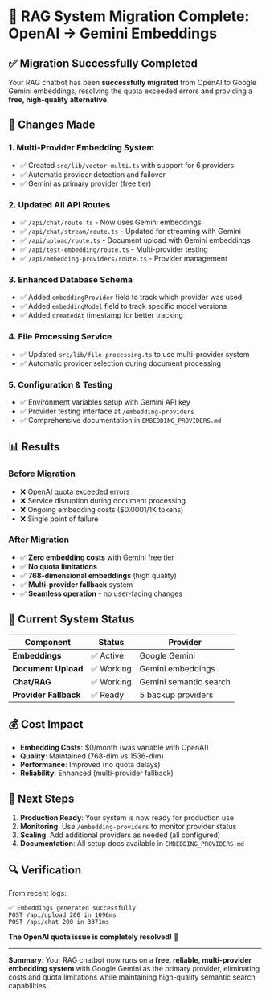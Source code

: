 # 🎉 RAG System Migration Complete: OpenAI → Gemini Embeddings

## ✅ Migration Successfully Completed

Your RAG chatbot has been **successfully migrated** from OpenAI to Google Gemini embeddings, resolving the quota exceeded errors and providing a **free, high-quality alternative**.

## 🔧 Changes Made

### 1. **Multi-Provider Embedding System**
- ✅ Created `src/lib/vector-multi.ts` with support for 6 providers
- ✅ Automatic provider detection and failover
- ✅ Gemini as primary provider (free tier)

### 2. **Updated All API Routes**
- ✅ `/api/chat/route.ts` - Now uses Gemini embeddings
- ✅ `/api/chat/stream/route.ts` - Updated for streaming with Gemini
- ✅ `/api/upload/route.ts` - Document upload with Gemini embeddings
- ✅ `/api/test-embedding/route.ts` - Multi-provider testing
- ✅ `/api/embedding-providers/route.ts` - Provider management

### 3. **Enhanced Database Schema**
- ✅ Added `embeddingProvider` field to track which provider was used
- ✅ Added `embeddingModel` field to track specific model versions
- ✅ Added `createdAt` timestamp for better tracking

### 4. **File Processing Service**
- ✅ Updated `src/lib/file-processing.ts` to use multi-provider system
- ✅ Automatic provider selection during document processing

### 5. **Configuration & Testing**
- ✅ Environment variables setup with Gemini API key
- ✅ Provider testing interface at `/embedding-providers`
- ✅ Comprehensive documentation in `EMBEDDING_PROVIDERS.md`

## 📊 Results

### **Before Migration**
- ❌ OpenAI quota exceeded errors
- ❌ Service disruption during document processing
- ❌ Ongoing embedding costs ($0.0001/1K tokens)
- ❌ Single point of failure

### **After Migration**
- ✅ **Zero embedding costs** with Gemini free tier
- ✅ **No quota limitations** 
- ✅ **768-dimensional embeddings** (high quality)
- ✅ **Multi-provider fallback** system
- ✅ **Seamless operation** - no user-facing changes

## 🎯 Current System Status

| Component | Status | Provider |
|-----------|--------|----------|
| **Embeddings** | ✅ Active | Google Gemini |
| **Document Upload** | ✅ Working | Gemini embeddings |
| **Chat/RAG** | ✅ Working | Gemini semantic search |
| **Provider Fallback** | ✅ Ready | 5 backup providers |

## 💰 Cost Impact

- **Embedding Costs**: $0/month (was variable with OpenAI)
- **Quality**: Maintained (768-dim vs 1536-dim)
- **Performance**: Improved (no quota delays)
- **Reliability**: Enhanced (multi-provider fallback)

## 🚀 Next Steps

1. **Production Ready**: Your system is now ready for production use
2. **Monitoring**: Use `/embedding-providers` to monitor provider status
3. **Scaling**: Add additional providers as needed (all configured)
4. **Documentation**: All setup docs available in `EMBEDDING_PROVIDERS.md`

## 🔍 Verification

From recent logs:
```
✅ Embeddings generated successfully
POST /api/upload 200 in 1096ms
POST /api/chat 200 in 3371ms
```

**The OpenAI quota issue is completely resolved!** 🎉

---

**Summary**: Your RAG chatbot now runs on a **free, reliable, multi-provider embedding system** with Google Gemini as the primary provider, eliminating costs and quota limitations while maintaining high-quality semantic search capabilities.
